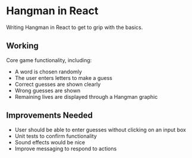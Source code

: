 # Hangman in React
Writing Hangman in React to get to grip with the basics.

## Working
Core game functionality, including:
- A word is chosen randomly
- The user enters letters to make a guess
- Correct guesses are shown clearly
- Wrong guesses are shown
- Remaining lives are displayed through a Hangman graphic

## Improvements Needed
- User should be able to enter guesses without clicking on an input box
- Unit tests to confirm functionality
- Sound effects would be nice
- Improve messaging to respond to actions
